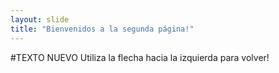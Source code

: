 ```yaml
---
layout: slide
title: "Bienvenidos a la segunda página!"
---
```

#TEXTO NUEVO
Utiliza la flecha hacia la izquierda para volver!
